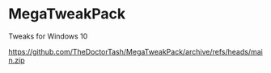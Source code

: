 # MegaTweakPack
Tweaks for Windows 10

https://github.com/TheDoctorTash/MegaTweakPack/archive/refs/heads/main.zip
